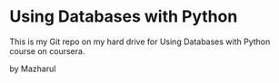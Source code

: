 # Using Databases with Python
 This is my Git repo on my hard drive for Using Databases with Python course on coursera.

by Mazharul
